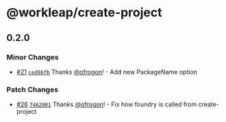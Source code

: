# @workleap/create-project

## 0.2.0

### Minor Changes

- [#21](https://github.com/workleap/wl-foundry-cli/pull/21) [`ced86fb`](https://github.com/workleap/wl-foundry-cli/commit/ced86fbdd1c2b4057b7c03e63ea0f27bfcd58f97) Thanks [@ofrogon](https://github.com/ofrogon)! - Add new PackageName option

### Patch Changes

- [#26](https://github.com/workleap/wl-foundry-cli/pull/26) [`7462001`](https://github.com/workleap/wl-foundry-cli/commit/746200136c6850318abdc374cd9d75540f3ade2d) Thanks [@ofrogon](https://github.com/ofrogon)! - Fix how foundry is called from create-project
